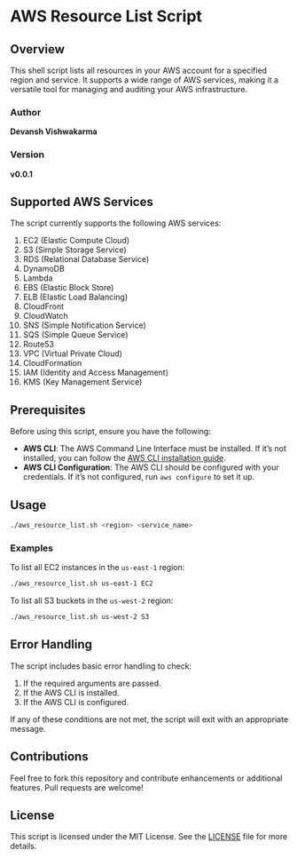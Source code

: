 # AWS Resource List Script

## Overview

This shell script lists all resources in your AWS account for a specified region and service. It supports a wide range of AWS services, making it a versatile tool for managing and auditing your AWS infrastructure.

### Author
**Devansh Vishwakarma**

### Version
**v0.0.1**

## Supported AWS Services

The script currently supports the following AWS services:

1. EC2 (Elastic Compute Cloud)
2. S3 (Simple Storage Service)
3. RDS (Relational Database Service)
4. DynamoDB
5. Lambda
6. EBS (Elastic Block Store)
7. ELB (Elastic Load Balancing)
8. CloudFront
9. CloudWatch
10. SNS (Simple Notification Service)
11. SQS (Simple Queue Service)
12. Route53
13. VPC (Virtual Private Cloud)
14. CloudFormation
15. IAM (Identity and Access Management)
16. KMS (Key Management Service)

## Prerequisites

Before using this script, ensure you have the following:

- **AWS CLI**: The AWS Command Line Interface must be installed. If it’s not installed, you can follow the [AWS CLI installation guide](https://docs.aws.amazon.com/cli/latest/userguide/getting-started-install.html).
- **AWS CLI Configuration**: The AWS CLI should be configured with your credentials. If it’s not configured, run `aws configure` to set it up.

## Usage

```bash
./aws_resource_list.sh <region> <service_name>
```

### Examples

To list all EC2 instances in the `us-east-1` region:

```bash
./aws_resource_list.sh us-east-1 EC2
```

To list all S3 buckets in the `us-west-2` region:

```bash
./aws_resource_list.sh us-west-2 S3
```

## Error Handling

The script includes basic error handling to check:

1. If the required arguments are passed.
2. If the AWS CLI is installed.
3. If the AWS CLI is configured.

If any of these conditions are not met, the script will exit with an appropriate message.

## Contributions

Feel free to fork this repository and contribute enhancements or additional features. Pull requests are welcome!

## License

This script is licensed under the MIT License. See the [LICENSE](LICENSE) file for more details.
